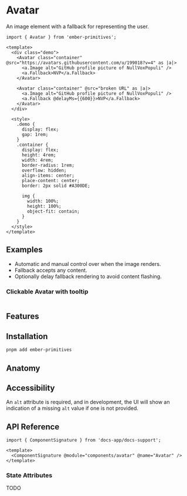 # Avatar

An image element with a fallback for representing the user.


<div class="featured-demo">

```gjs live preview no-shadow
import { Avatar } from 'ember-primitives';

<template>
  <div class="demo">
    <Avatar class="container" @src="https://avatars.githubusercontent.com/u/199018?v=4" as |a|>
      <a.Image alt="GitHub profile picture of NullVoxPopuli" />
      <a.Fallback>NVP</a.Fallback>
    </Avatar>

    <Avatar class="container" @src="broken URL" as |a|>
      <a.Image alt="GitHub profile picture of NullVoxPopuli" />
      <a.Fallback @delayMs={{600}}>NVP</a.Fallback>
    </Avatar>
  </div>

  <style>
    .demo {
      display: flex;
      gap: 1rem;
    }
    .container {
      display: flex;
      height: 4rem;
      width: 4rem;
      border-radius: 1rem;
      overflow: hidden;
      align-items: center;
      place-content: center;
      border: 2px solid #A300DE;

      img {
        width: 100%;
        height: 100%;
        object-fit: contain;
      }
    }
  </style>
</template>
```

</div>

## Examples

* Automatic and manual control over when the image renders.
* Fallback accepts any content.
* Optionally delay fallback rendering to avoid content flashing.

### Clickable Avatar with tooltip

```gjs

```

## Features

## Installation

```bash
pnpm add ember-primitives
```

## Anatomy

## Accessibility

An `alt` attribute is required, and in development, the UI will show an indication of a missing `alt` value if one is not provided.

## API Reference

```gjs live no-shadow
import { ComponentSignature } from 'docs-app/docs-support';

<template>
  <ComponentSignature @module="components/avatar" @name="Avatar" />
</template>
```

### State Attributes

TODO
